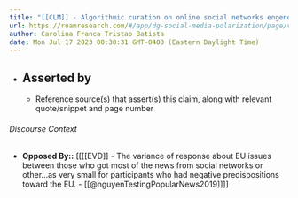 ```yaml
---
title: "[[CLM]] - Algorithmic curation on online social networks engenders more political polarization than traditional media."
url: https://roamresearch.com/#/app/dg-social-media-polarization/page/vO3zOVNQf
author: Carolina Franca Tristao Batista
date: Mon Jul 17 2023 00:38:31 GMT-0400 (Eastern Daylight Time)
---
```


- ## Asserted by
    - Reference source(s) that assert(s) this claim, along with relevant quote/snippet and page number

###### Discourse Context

- **Opposed By::** [[[[EVD]] - The variance of response about EU issues between those who got most of the news from social networks or other...as very small for participants who had negative  predispositions toward the EU. - [[@nguyenTestingPopularNews2019]]]]
